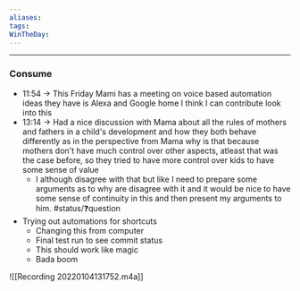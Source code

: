 ```yaml
---
aliases:
tags:
WinTheDay: 
---
```


---
### Consume
- 11:54 → This Friday Mami has a meeting on voice based automation ideas they have is Alexa and Google home I think I can contribute look into this
- 13:14 → Had a nice discussion with Mama about all the rules of mothers and fathers in a child's development and how they both behave differently as in the perspective from Mama why is that because mothers don't have much control over other aspects, atleast that was the case before, so they tried to have more control over kids to have some sense of value 
	- I although disagree with that but like I need to prepare some arguments as to why are disagree with it and it would be nice to have some sense of continuity in this and then present my arguments to him. #status/❓question 
- Trying out automations for shortcuts
	- Changing this from computer
	- Final test run to see commit status
	- This should work like magic
	- Bada boom
	  
![[Recording 20220104131752.m4a]]
